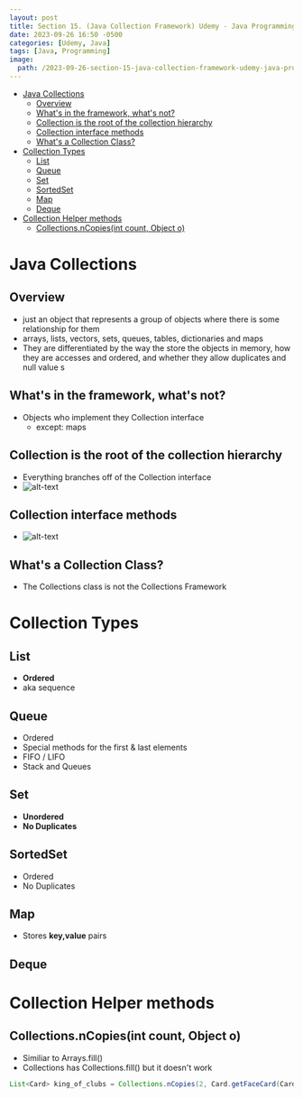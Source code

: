 ```yaml
---
layout: post
title: Section 15. (Java Collection Framework) Udemy - Java Programming Masterclass
date: 2023-09-26 16:50 -0500
categories: [Udemy, Java]
tags: [Java, Programming] 
image: 
  path: /2023-09-26-section-15-java-collection-framework-udemy-java-programming-masterclass/profile.png
---
```


- [Java Collections](#java-collections)
  - [Overview](#overview)
  - [What's in the framework, what's not?](#whats-in-the-framework-whats-not)
  - [Collection is the root of the collection hierarchy](#collection-is-the-root-of-the-collection-hierarchy)
  - [Collection interface methods](#collection-interface-methods)
  - [What's a Collection Class?](#whats-a-collection-class)
- [Collection Types](#collection-types)
  - [List](#list)
  - [Queue](#queue)
  - [Set](#set)
  - [SortedSet](#sortedset)
  - [Map](#map)
  - [Deque](#deque)
- [Collection Helper methods](#collection-helper-methods)
  - [Collections.nCopies(int count, Object o)](#collectionsncopiesint-count-object-o)


# Java Collections

## Overview
  - just an object that represents a group of objects where there is some relationship for them
  - arrays, lists, vectors, sets, queues, tables, dictionaries and maps
  - They are differentiated by the way the store the objects in memory, how they are accesses and ordered, and whether they allow duplicates and null value s

## What's in the framework, what's not?
  - Objects who implement they Collection interface 
    - except: maps

## Collection is the root of the collection hierarchy
  - Everything branches off of the Collection interface
  - ![alt-text](/2023-09-26-section-15-java-collection-framework-udemy-java-programming-masterclass/tree.png)

## Collection interface methods
  - ![alt-text](/2023-09-26-section-15-java-collection-framework-udemy-java-programming-masterclass/collection_methods.png)

## What's a Collection Class?
  - The Collections class is not the Collections Framework

# Collection Types

## List
  - **Ordered**
  - aka sequence

## Queue
  - Ordered
  - Special methods for the first & last elements
  - FIFO / LIFO
  - Stack and Queues

## Set
  - **Unordered**
  - **No Duplicates**

## SortedSet
  - Ordered
  - No Duplicates

## Map
  - Stores **key,value** pairs

## Deque


# Collection Helper methods

## Collections.nCopies(int count, Object o)
  - Similiar to Arrays.fill()
  - Collections has Collections.fill() but it doesn't work
  
```java
List<Card> king_of_clubs = Collections.nCopies(2, Card.getFaceCard(Card.Suit.CLUB, 'K'));
```


  
